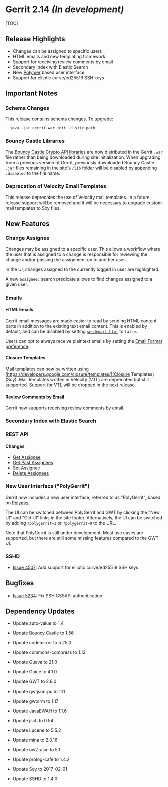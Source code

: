 # Gerrit 2.14 *(In development)*

[TOC]

## Release Highlights

* Changes can be assigned to specific users
* HTML emails and new templating framework
* Support for receiving review comments by email
* Secondary index with Elastic Search
* New [Polymer](https://www.polymer-project.org/) based user interface
* Support for elliptic curve/ed25519 SSH keys

## Important Notes

### Schema Changes

This release contains schema changes. To upgrade:

``` sh
  java -jar gerrit.war init -d site_path
```

### Bouncy Castle Libraries

The [Bouncy Castle Crypto API libraries](https://www.bouncycastle.org/) are now
distributed in the Gerrit `.war` file rather than being downloaded during site
initialization. When upgrading from a previous version of Gerrit, previously
downloaded Bouncy Castle `.jar` files remaining in the site's `/lib` folder will
be disabled by appending `.disabled` to the file name.

### Deprecation of Velocity Email Templates

This release deprecates the use of Velocity mail templates. In a future release
support will be removed and it will be necessary to upgrade custom mail templates
to Soy files.

## New Features

### Change Assignee

Changes may be assigned to a specific user. This allows a workflow where the
user that is assigned to a change is responsible for reviewing the change and/or
passing the assignment on to another user.

In the UI, changes assigned to the currently logged in user are highlighted.

A new `assignee:` search predicate allows to find changes assigned to a given
user.

### Emails

#### HTML Emails

Gerrit email messages are made easier to read by sending HTML content parts in
addition to the existing text email content. This is enabled by default, and
can be disabled by setting
[`sendemail.html`](http://gerrit-documentation.storage.googleapis.com/Documentation/2.14/config-gerrit.html#sendemail.html)
to `false`.

Users can opt to always receive plaintext emails by setting the
[Email Format preference](http://gerrit-documentation.storage.googleapis.com/Documentation/2.14/intro-user.html#email-format).

#### Closure Templates

Mail templates can now be written using
[https://developers.google.com/closure/templates/](Closure Templates) (Soy). Mail
templates written in Velocity (VTL) are deprecated but still supported. Support
for VTL will be dropped in the next release.

#### Review Comments by Email

Gerrit now supports
[receiving review comments by email](http://gerrit-documentation.storage.googleapis.com/Documentation/2.14/intro-user.html#reply-by-email).

### Secondary Index with Elastic Search

### REST API

#### Changes

* [Get Assignee](https://gerrit-documentation.storage.googleapis.com/Documentation/2.14/rest-api-changes.html#get-assignee)
* [Get Past Assignees](https://gerrit-documentation.storage.googleapis.com/Documentation/2.14/rest-api-changes.html#get-past-assignees)
* [Set Assignee](https://gerrit-documentation.storage.googleapis.com/Documentation/2.14/rest-api-changes.html#set-assignee)
* [Delete Assignees](https://gerrit-documentation.storage.googleapis.com/Documentation/2.14/rest-api-changes.html#delete-assignee)

### New User Interface ("PolyGerrit")

Gerrit now includes a new user interface, referred to as "PolyGerrit", based on
[Polymer](https://www.polymer-project.org/).

The UI can be switched between PolyGerrit and GWT by clicking the "New UI" and
"Old UI" links in the site footer. Alternatively, the UI can be switched by
adding `?polygerrit=1` or `?polygerrit=0` to the URL.

Note that PolyGerrit is still under development. Most use cases are supported,
but there are still some missing features compared to the GWT UI.

### SSHD

* [Issue 4507](https://bugs.chromium.org/p/gerrit/issues/detail?id=4507):
Add support for elliptic curve/ed25519 SSH keys.

## Bugfixes

* [Issue 5234](https://bugs.chromium.org/p/gerrit/issues/detail?id=5234):
Fix SSH GSSAPI authentication.

## Dependency Updates

* Update auto-value to 1.4

* Update Bouncy Castle to 1.56

* Update codemirror to 5.25.0

* Update commons-compress to 1.12

* Update Guava to 21.0

* Update Guice to 4.1.0

* Update GWT to 2.8.0

* Update gwtjsonrpc to 1.11

* Update gwtorm to 1.17

* Update JavaEWAH to 1.1.6

* Update jsch to 0.54

* Update Lucene to 5.5.2

* Update mina to 2.0.16

* Update ow2-asm to 5.1

* Update prolog-cafe to 1.4.2

* Update Soy to 2017-02-01

* Update SSHD to 1.4.0
